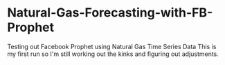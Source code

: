# Natural-Gas-Forecasting-with-FB-Prophet
Testing out Facebook Prophet using Natural Gas Time Series Data
This is my first run so I'm still working out the kinks and figuring out adjustments.
